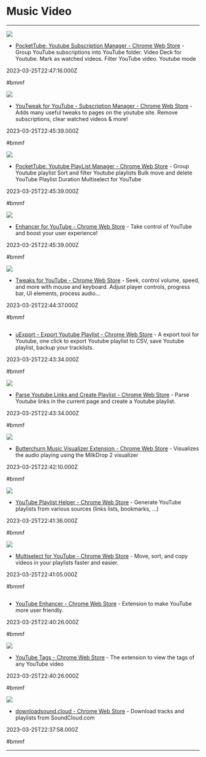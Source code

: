 # Music  Video

---

![](https://lh3.googleusercontent.com/-FHmhW6TKxbBzXLqlVXlzRnnwfUhy7oQ3cgNa4HIkRbUEpEk5fMOXsHIW5JqK3i32DRgLQIjWq-x9M4PrZIJiJfq=w128-h128-e365-rj-sc0x00ffffff)

- [PocketTube: Youtube Subscription Manager - Chrome Web Store](https://chrome.google.com/webstore/detail/pockettube-youtube-subscr/kdmnjgijlmjgmimahnillepgcgeemffb) - Group YouTube subscriptions into YouTube folder. Video Deck for Youtube. Mark as watched videos. Filter YouTube video. Youtube mode

2023-03-25T22:47:16.000Z

#bmmf

![](https://lh3.googleusercontent.com/gkQkgof5a_Kt80qE_xDHyPgsK9NCH1dz-vbGMYvWoQYaIDfx6v-V6LFLQxknpa87lblUdpB4vsJ_-zairTw73kAl=w128-h128-e365-rj-sc0x00ffffff)

- [YouTweak for YouTube - Subscription Manager - Chrome Web Store](https://chrome.google.com/webstore/detail/youtweak-for-youtube-subs/cfgpigllcihcpkbokdnmpkjobnebflgh) - Adds many useful tweaks to pages on the youtube site. Remove subscriptions, clear watched videos & more!

2023-03-25T22:45:39.000Z

#bmmf

![](https://lh3.googleusercontent.com/ljGB6-UCgqoIV1YCysXgq5JMyzulL62hg9flEHUndzyKqAPxgMJHKgi0U4gvLpgd2k17_yfcAQSR0cNVfW90O8d-NfU=w128-h128-e365-rj-sc0x00ffffff)

- [PocketTube: Youtube PlayList Manager - Chrome Web Store](https://chrome.google.com/webstore/detail/pockettube-youtube-playli/bplnofkhjdphoihfkfcddikgmecfehdd) - Group Youtube playlist Sort and filter Youtube playlists Bulk move and delete YouTube Playlist Duration Multiselect for YouTube

2023-03-25T22:45:39.000Z

#bmmf

![](https://lh3.googleusercontent.com/6PBcKpsoS15e2SUqMi6_KGBHsnvUdaRrRYXkHM3zkn5Zzj8TAEJp1_RtykaCfn1DCmyH9PJOKHrMbmtAOnQqtAU8aLs=w128-h128-e365-rj-sc0x00ffffff)

- [Enhancer for YouTube - Chrome Web Store](https://chrome.google.com/webstore/detail/enhancer-for-youtube/ponfpcnoihfmfllpaingbgckeeldkhle) - Take control of YouTube and boost your user experience!

2023-03-25T22:45:39.000Z

#bmmf

![](https://lh3.googleusercontent.com/WmYTd_OV6T02spKBkBFb7HzSDshWEBshMFo_ji3zJasoLQCrN0w3PPDi2511Qf7yFcvpU3qBOAow0KfT_Vq47_WW=w128-h128-e365-rj-sc0x00ffffff)

- [Tweaks for YouTube - Chrome Web Store](https://chrome.google.com/webstore/detail/tweaks-for-youtube/ogkoifddpkoabehfemkolflcjhklmkge) - Seek, control volume, speed, and more with mouse and keyboard. Adjust player controls, progress bar, UI elements, process audio...

2023-03-25T22:44:37.000Z

#bmmf

![]()

- [uExport - Export Youtube Playlist - Chrome Web Store](https://chrome.google.com/webstore/detail/uexport-export-youtube-pl/lejaffghgmobbadpemdfahpemdppddmf) - A export tool for Youtube, one click to export Youtube playlist to CSV, save Youtube playlist, backup your tracklists.

2023-03-25T22:43:34.000Z

#bmmf

![](https://lh3.googleusercontent.com/Dg7AcXAKXQNqOklYahoJ-QX7LKs2iNwcJuaKK8APCNI5AiwmCXpDkvirzoFTjNf3u8gsPe4DhzOYkrqn3ehr_-8VVTM=w128-h128-e365-rj-sc0x00ffffff)

- [Parse Youtube Links and Create Playlist - Chrome Web Store](https://chrome.google.com/webstore/detail/parse-youtube-links-and-c/lelcdhabkkjhffonhfcfflbjaekdmege) - Parse Youtube links in the current page and create a Youtube playlist.

2023-03-25T22:43:34.000Z

#bmmf

![](https://lh3.googleusercontent.com/2sQqspqfFrmQSlWh-xcpR5kX6-8BCMFyeZJP8wOL5UrctgPCI1qQ-gRKxIk2TVFk8uw91I4KEaosfL3hwBOoMEuP3ks=w128-h128-e365-rj-sc0x00ffffff)

- [Butterchurn Music Visualizer Extension - Chrome Web Store](https://chrome.google.com/webstore/detail/butterchurn-music-visuali/jfdmelgfepjcmlljpdeajbiiibkehnih) - Visualizes the audio playing using the MilkDrop 2 visualizer

2023-03-25T22:42:10.000Z

#bmmf

![](https://lh3.googleusercontent.com/dLxlda_sSXq7O3fy4onwfsgRau6pk68wgAsxEAYEfEBKMlvxUk-u9xTbblT9mqDtcUEuJjypYJPONiAg0QmTeAIu0Q=w128-h128-e365-rj-sc0x00ffffff)

- [YouTube Playlist Helper - Chrome Web Store](https://chrome.google.com/webstore/detail/youtube-playlist-helper/ibdakohjhchaagmccfedeejmeillongg) - Generate YouTube playlists from various sources (links lists, bookmarks, ...)

2023-03-25T22:41:36.000Z

#bmmf

![](https://lh3.googleusercontent.com/nEYAypeGgPcSXDy8eShQfjugLZfo9flbrXFaag_GzDh2ZxIeWBk9YmKp0Qu9DP3ivwi45jC0TIr4647ygnaa-IBK=w128-h128-e365-rj-sc0x00ffffff)

- [Multiselect for YouTube - Chrome Web Store](https://chrome.google.com/webstore/detail/multiselect-for-youtube/gpgbiinpmelaihndlegbgfkmnpofgfei) - Move, sort, and copy videos in your playlists faster and easier.

2023-03-25T22:41:05.000Z

#bmmf

![]()

- [YouTube Enhancer - Chrome Web Store](https://chrome.google.com/webstore/detail/youtube-enhancer/ejcniippeghnejiodjkkmndlelbagmah) - Extension to make YouTube more user friendly.

2023-03-25T22:40:26.000Z

#bmmf

![](https://lh3.googleusercontent.com/OkNIIo1HR0rF8W3n9R3KQK8TLPbE8JOdZhO8jv1IARnicvErPIosFz-t4HQvU8T56DsrNXivQXPdiXVDRbjlJCt3=w128-h128-e365-rj-sc0x00ffffff)

- [YouTube Tags - Chrome Web Store](https://chrome.google.com/webstore/detail/youtube-tags/fffiogeaioiinfekkflcfebaoiohkkgp) - The extension to view the tags of any YouTube video

2023-03-25T22:40:26.000Z

#bmmf

![](https://lh3.googleusercontent.com/rnMQV5VBQVoyoR61lheHM2pNBCqpQgYZyWd2kxx4JSWyCDHrMgcG37xWZPOwLD2OqWtPammFXw_55rIMltZU3nADDA=w128-h128-e365-rj-sc0x00ffffff)

- [downloadsound.cloud - Chrome Web Store](https://chrome.google.com/webstore/detail/downloadsoundcloud/bafobcnpeegipbakjfbffjkokofkncip) - Download tracks and playlists from SoundCloud.com

2023-03-25T22:37:58.000Z

#bmmf

---

